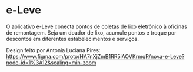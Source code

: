 # e-Leve
<p>O aplicativo e-Leve conecta pontos de coletas de lixo eletrônico à oficinas de remontagem. Seja um doador de lixo, acumule pontos e troque por descontos em diferentes estabelecimentos e serviços.</p>

Design feito por Antonia Luciana Pires: https://www.figma.com/proto/HA7nXjZmB1RR5iAOVKrmqR/nova-e-Leve?node-id=1%3A12&scaling=min-zoom

